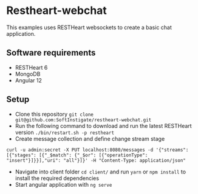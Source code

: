 # Restheart-webchat
This examples uses RESTHeart websockets to create a basic chat application.
## Software requirements
- RESTHeart 6
- MongoDB
- Angular 12
## Setup

- Clone this repository `git clone git@github.com:SoftInstigate/restheart-webchat.git`
- Run the following command to download and run the latest RESTHeart version `./bin/restart.sh -p restheart`
- Create message collection and define change stream stage
```
curl -u admin:secret -X PUT localhost:8080/messages -d '{"streams": [{"stages": [{"_$match": {"_$or": [{"operationType": "insert"}]}}],"uri": "all"}]}' -H "Content-Type: application/json"
```
- Navigate into client folder `cd client/` and run `yarn` or `npm install` to install the required dependencies
- Start angular application with `ng serve`

